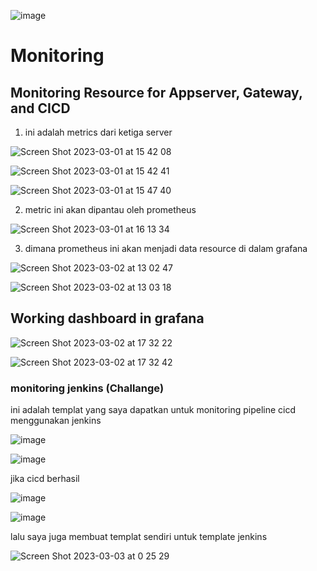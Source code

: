 ![image](https://user-images.githubusercontent.com/68781074/221351330-85231c56-0b03-49d9-9053-da1f2aa6cebb.png)

# Monitoring

## Monitoring Resource for Appserver, Gateway, and CICD

1. ini adalah metrics dari ketiga server

![Screen Shot 2023-03-01 at 15 42 08](https://user-images.githubusercontent.com/68781074/222344176-4c790200-b77c-4354-9971-628186c23d5e.png)

![Screen Shot 2023-03-01 at 15 42 41](https://user-images.githubusercontent.com/68781074/222344193-a22a5524-7089-472d-aa8e-cd83e2630ced.png)

![Screen Shot 2023-03-01 at 15 47 40](https://user-images.githubusercontent.com/68781074/222344211-c9229927-7f36-4b13-b6e2-896f8490ccdc.png)

2. metric ini akan dipantau oleh prometheus

![Screen Shot 2023-03-01 at 16 13 34](https://user-images.githubusercontent.com/68781074/222344270-091c22ba-c9bc-4ea5-a4f2-7f22fe1dc767.png)

3. dimana prometheus ini akan menjadi data resource di dalam grafana

![Screen Shot 2023-03-02 at 13 02 47](https://user-images.githubusercontent.com/68781074/222344425-f6ce6107-595b-447e-8339-45a017bee9d7.png)

![Screen Shot 2023-03-02 at 13 03 18](https://user-images.githubusercontent.com/68781074/222344535-21019dc7-c71e-42ca-bedc-42ad7a1c3d9c.png)

## Working dashboard in grafana

![Screen Shot 2023-03-02 at 17 32 22](https://user-images.githubusercontent.com/68781074/222403558-2810165d-839e-4f27-a68d-15d5678adba9.png)

![Screen Shot 2023-03-02 at 17 32 42](https://user-images.githubusercontent.com/68781074/222403619-dcffc15f-3849-4792-91c2-aefb112b1527.png)


### monitoring jenkins (Challange)

ini adalah templat yang saya dapatkan untuk monitoring pipeline cicd menggunakan jenkins

![image](https://user-images.githubusercontent.com/68781074/222129162-ccb4e4f2-d954-43f7-8200-b0728c216741.png)

![image](https://user-images.githubusercontent.com/68781074/222129220-80873500-4916-4876-9ce3-ccff2aa4e25d.png)

jika cicd berhasil

![image](https://user-images.githubusercontent.com/68781074/222135286-4571681b-393f-4352-880d-d88be4e45fd8.png)

![image](https://user-images.githubusercontent.com/68781074/222135315-21d27486-4a58-4e0b-a42b-0a055fe87d4c.png)

lalu saya juga membuat templat sendiri untuk template jenkins

![Screen Shot 2023-03-03 at 0 25 29](https://user-images.githubusercontent.com/68781074/222505167-37cdcfbf-2a42-4512-8f8a-f9c2db7be6da.png)

